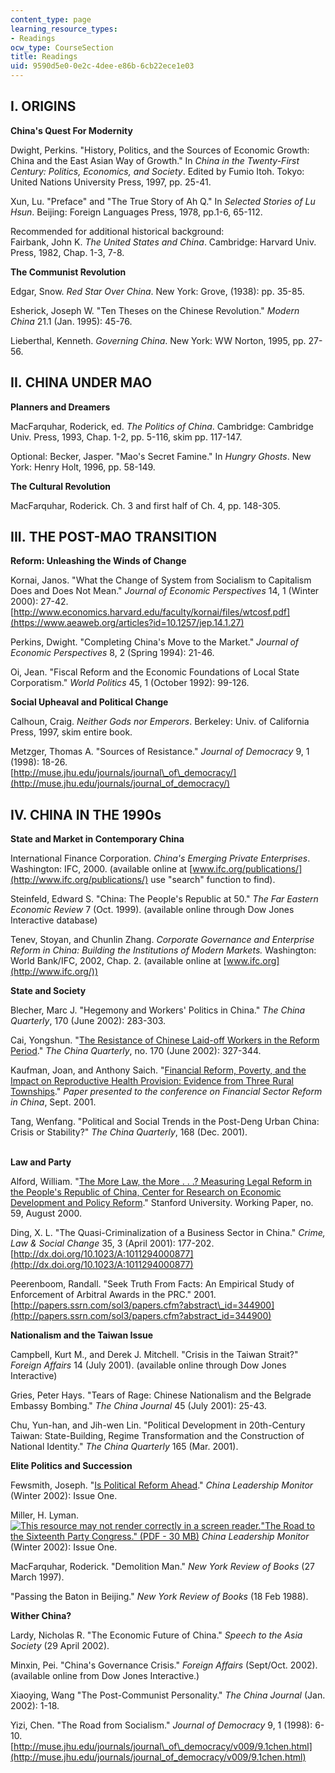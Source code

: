 ```yaml
---
content_type: page
learning_resource_types:
- Readings
ocw_type: CourseSection
title: Readings
uid: 9590d5e0-0e2c-4dee-e86b-6cb22ece1e03
---
```


I. ORIGINS
----------

**China's Quest For Modernity**

Dwight, Perkins. "History, Politics, and the Sources of Economic Growth: China and the East Asian Way of Growth." In _China in the Twenty-First Century: Politics, Economics, and Society_. Edited by Fumio Itoh. Tokyo: United Nations University Press, 1997, pp. 25-41.

Xun, Lu. "Preface" and "The True Story of Ah Q." In _Selected Stories of Lu Hsun_. Beijing: Foreign Languages Press, 1978, pp.1-6, 65-112.

Recommended for additional historical background:  
Fairbank, John K. _The United States and China_. Cambridge: Harvard Univ. Press, 1982, Chap. 1-3, 7-8.

**The Communist Revolution**

Edgar, Snow. _Red Star Over China_. New York: Grove, (1938): pp. 35-85.

Esherick, Joseph W. "Ten Theses on the Chinese Revolution." _Modern China_ 21.1 (Jan. 1995): 45-76.

Lieberthal, Kenneth. _Governing China_. New York: WW Norton, 1995, pp. 27-56.

II. CHINA UNDER MAO
-------------------

**Planners and Dreamers**

MacFarquhar, Roderick, ed. _The Politics of China_. Cambridge: Cambridge Univ. Press, 1993, Chap. 1-2, pp. 5-116, skim pp. 117-147.

Optional: Becker, Jasper. "Mao's Secret Famine." In _Hungry Ghosts_. New York: Henry Holt, 1996, pp. 58-149.

**The Cultural Revolution**

MacFarquhar, Roderick. Ch. 3 and first half of Ch. 4, pp. 148-305.

III. THE POST-MAO TRANSITION
----------------------------

**Reform: Unleashing the Winds of Change**

Kornai, Janos. "What the Change of System from Socialism to Capitalism Does and Does Not Mean." _Journal of Economic Perspectives_ 14, 1 (Winter 2000): 27-42.  
[http://www.economics.harvard.edu/faculty/kornai/files/wtcosf.pdf](https://www.aeaweb.org/articles?id=10.1257/jep.14.1.27)

Perkins, Dwight. "Completing China's Move to the Market." _Journal of Economic Perspectives_ 8, 2 (Spring 1994): 21-46.

Oi, Jean. "Fiscal Reform and the Economic Foundations of Local State Corporatism." _World Politics_ 45, 1 (October 1992): 99-126.

**Social Upheaval and Political Change**

Calhoun, Craig. _Neither Gods nor Emperors_. Berkeley: Univ. of California Press, 1997, skim entire book.

Metzger, Thomas A. "Sources of Resistance." _Journal of Democracy_ 9, 1 (1998): 18-26.  
[http://muse.jhu.edu/journals/journal\_of\_democracy/](http://muse.jhu.edu/journals/journal_of_democracy/)

IV. CHINA IN THE 1990s
----------------------

**State and Market in Contemporary China**

International Finance Corporation. _China's Emerging Private Enterprises_. Washington: IFC, 2000. (available online at [www.ifc.org/publications/](http://www.ifc.org/publications/) use "search" function to find).

Steinfeld, Edward S. "China: The People's Republic at 50." _The Far Eastern Economic Review_ 7 (Oct. 1999). (available online through Dow Jones Interactive database)

Tenev, Stoyan, and Chunlin Zhang. _Corporate Governance and Enterprise Reform in China: Building the Institutions of Modern Markets._ Washington: World Bank/IFC, 2002, Chap. 2. (available online at [www.ifc.org](http://www.ifc.org/))

**State and Society**

Blecher, Marc J. "Hegemony and Workers' Politics in China." _The China Quarterly_, 170 (June 2002): 283-303.

Cai, Yongshun. "[The Resistance of Chinese Laid-off Workers in the Reform Period](http://journals.cambridge.org/action/login)." _The China Quarterly_, no. 170 (June 2002): 327-344.

  
Kaufman, Joan, and Anthony Saich. "[Financial Reform, Poverty, and the Impact on Reproductive Health Provision: Evidence from Three Rural Townships](http://www.hks.harvard.edu/m-rcbg/Conferences/financial_sector/FinRfrmPovertyandImpactonReprodHlth.pdf)." _Paper presented to the conference on Financial Sector Reform in China_, Sept. 2001.

Tang, Wenfang. "Political and Social Trends in the Post-Deng Urban China: Crisis or Stability?" _The China Quarterly_, 168 (Dec. 2001).  
 

**Law and Party**

Alford, William. "[The More Law, the More . . .? Measuring Legal Reform in the People's Republic of China, Center for Research on Economic Development and Policy Reform](https://kingcenter.stanford.edu/publications/more-law-more-measuring-legal-reform-peoples-republic-china)." Stanford University. Working Paper, no. 59, August 2000.

Ding, X. L. "The Quasi-Criminalization of a Business Sector in China." _Crime, Law & Social Change_ 35, 3 (April 2001): 177-202. [http://dx.doi.org/10.1023/A:1011294000877](http://dx.doi.org/10.1023/A:1011294000877)

Peerenboom, Randall. "Seek Truth From Facts: An Empirical Study of Enforcement of Arbitral Awards in the PRC." 2001. [http://papers.ssrn.com/sol3/papers.cfm?abstract\_id=344900](http://papers.ssrn.com/sol3/papers.cfm?abstract_id=344900)

**Nationalism and the Taiwan Issue**

Campbell, Kurt M., and Derek J. Mitchell. "Crisis in the Taiwan Strait?" _Foreign Affairs_ 14 (July 2001). (available online through Dow Jones Interactive)

Gries, Peter Hays. "Tears of Rage: Chinese Nationalism and the Belgrade Embassy Bombing." _The China Journal_ 45 (July 2001): 25-43.

Chu, Yun-han, and Jih-wen Lin. "Political Development in 20th-Century Taiwan: State-Building, Regime Transformation and the Construction of National Identity." _The China Quarterly_ 165 (Mar. 2001).

**Elite Politics and Succession**

Fewsmith, Joseph. "[Is Political Reform Ahead](http://www.hoover.org/research/political-reform-ahead-beijing-confronts-problems-facing-society-and-ccp)." _China Leadership Monitor_ (Winter 2002): Issue One.

Miller, H. Lyman. [![This resource may not render correctly in a screen reader.](/images/inacessible.gif)](http://www.hoover.org/sites/default/files/uploads/documents/clm1_LM.pdf)["The Road to the Sixteenth Party Congress." (PDF - 30 MB)](http://www.hoover.org/sites/default/files/uploads/documents/clm1_LM.pdf) _China Leadership Monitor_ (Winter 2002): Issue One.

MacFarquhar, Roderick. "Demolition Man." _New York Review of Books_ (27 March 1997).

"Passing the Baton in Beijing." _New York Review of Books_ (18 Feb 1988).

**Wither China?**

Lardy, Nicholas R. "The Economic Future of China." _Speech to the Asia Society_ (29 April 2002).

Minxin, Pei. "China's Governance Crisis." _Foreign Affairs_ (Sept/Oct. 2002).  
(available online from Dow Jones Interactive.)

Xiaoying, Wang "The Post-Communist Personality." _The China Journal_ (Jan. 2002): 1-18.

Yizi, Chen. "The Road from Socialism." _Journal of Democracy_ 9, 1 (1998): 6-10.  
[http://muse.jhu.edu/journals/journal\_of\_democracy/v009/9.1chen.html](http://muse.jhu.edu/journals/journal_of_democracy/v009/9.1chen.html)
